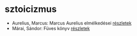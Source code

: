 # sztoicizmus

- Aurelius, Marcus: Marcus Aurelius elmélkedései [részletek](_details/%7Bopf.creator%7D.md#id_856)
- Márai, Sándor: Füves könyv [részletek](_details/%7Bopf.creator%7D.md#id_1419)